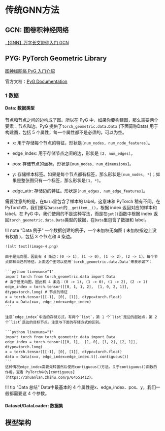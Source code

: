# 传统GNN方法

## GCN: 图卷积神经网络

[【GNN】万字长文带你入门 GCN](https://zhuanlan.zhihu.com/p/120311352)

## PYG: PyTorch Geometric Library

[图神经网络 PyG 入门介绍](https://blog.csdn.net/chumingqian/article/details/139416196)

官方文档：[PyG Documentation](https://pytorch-geometric.readthedocs.io/en/latest/index.html)

### 1 数据

#### Data: 数据类型

节点和节点之间的边构成了图。所以在 PyG 中，如果你要构建图，那么需要两个要素：节点和边。PyG 提供了`torch_geometric.data.Data` (下面简称Data) 用于构建图，包括 5 个属性，每一个属性都不是必须的，可以为空。

- x: 用于存储每个节点的特征，形状是`[num_nodes, num_node_features]`。

- edge_index: 用于存储节点之间的边，形状是 `[2, num_edges]`。

- pos: 存储节点的坐标，形状是`[num_nodes, num_dimensions]`。

- y: 存储样本标签。如果是每个节点都有标签，那么形状是`[num_nodes, *]`；如果是整张图只有一个标签，那么形状是`[1, *]`。

- edge_attr: 存储边的特征。形状是`[num_edges, num_edge_features]`。

需要注意的的是，在`Data`里包含了样本的 label，这意味和 PyTorch 稍有不同。在PyTorch中，我们重写`Dataset`的`__getitem__()`，根据 index 返回对应的样本和 label。在 PyG 中，我们使用的不是这种写法，而是在`get()`函数中根据 index 返回`torch_geometric.data.Data`类型的数据，在`Data`里包含了数据和 label。

!!! note "Data 例子"
    一个数据创建的例子，一个未加权无向图 ( 未加权指边上没有权值 )，包括 3 个节点和 4 条边。

    ![alt text](image-4.png)

    由于是无向图，因此有 4 条边：(0 -> 1), (1 -> 0), (1 -> 2), (2 -> 1)。每个节点都有自己的特征。上面这个图可以使用`torch_geometric.data.Data`来表示如下：

    ```python linenums="1"
    import torch from torch_geometric.data import Data 
    # 由于是无向图，因此有 4 条边：(0 -> 1), (1 -> 0), (1 -> 2), (2 -> 1)
    edge_index = torch.tensor([[0, 1, 1, 2],  [1, 0, 2, 1]], dtype=torch.long) # 节点的特征 
    x = torch.tensor([[-1], [0], [1]], dtype=torch.float)
    data = Data(x=x, edge_index=edge_index)
    ```

    注意`edge_index`中边的存储方式，有两个`list`，第 1 个`list`是边的起始点，第 2 个`list`是边的目标节点。注意与下面的存储方式的区别。

    ```python linenums="1"
    import torch from torch_geometric.data import Data  
    edge_index = torch.tensor([[0, 1],  [1, 0], [1, 2], [2, 1]], dtype=torch.long) 
    x = torch.tensor([[-1], [0], [1]], dtype=torch.float)   
    data = Data(x=x, edge_index=edge_index.t().contiguous())
    ```
    这种情况edge_index需要先转置然后使用contiguous()方法。关于contiguous()函数的作用，查看 PyTorch中的[contiguous](https://zhuanlan.zhihu.com/p/64551412)。


!!! tip "Data 总结"
    Data中最基本的 4 个属性是x、edge_index、pos、y，我们一般都需要这 4 个参数。

#### Dataset/DataLoader: 数据集

## 模型架构



